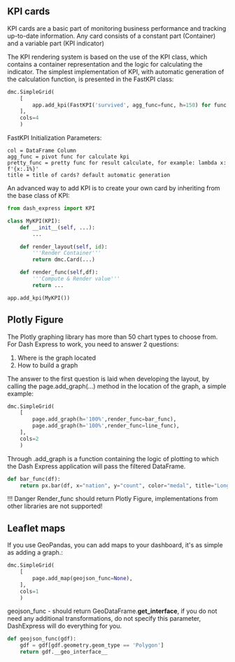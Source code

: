 
## KPI cards
KPI cards are a basic part of monitoring business performance and tracking up-to-date information. Any card consists of a constant part (Container) and a variable part (KPI indicator)

The KPI rendering system is based on the use of the KPI class, which contains a container representation and the logic for calculating the indicator. The simplest implementation of KPI, with automatic generation of the calculation function, is presented in the FastKPI class:


```python
dmc.SimpleGrid(
    [
        app.add_kpi(FastKPI('survived', agg_func=func, h=150) for func in [np.mean, np.sum, np.max, np.min]
    ],
    cols=4
    )
```
FastKPI Initialization Parameters:

```
col = DataFrame Column
agg_func = pivot func for calculate kpi
pretty_func = pretty func for result calculate, for example: lambda x: f'{x:.1%}'
title = title of cards? default automatic generation
```

An advanced way to add KPI is to create your own card by inheriting from the base class of KPI:

```python
from dash_express import KPI

class MyKPI(KPI):
    def __init__(self, ...):
        ...

    def render_layout(self, id):
        '''Render Container'''
        return dmc.Card(...)

    def render_func(self,df):
        '''Compute & Render value'''
        return ...

app.add_kpi(MyKPI())

```



## Plotly Figure
The Plotly graphing library has more than 50 chart types to choose from. For Dash Express to work, you need to answer 2 questions:

1. Where is the graph located
2. How to build a graph

The answer to the first question is laid when developing the layout, by calling the page.add_graph(...) method in the location of the graph, a simple example:

```python
dmc.SimpleGrid(
    [
        page.add_graph(h='100%',render_func=bar_func),
        page.add_graph(h='100%',render_func=line_func),
    ],
    cols=2
    )
```

Through .add_graph is a function containing the logic of plotting to which the Dash Express application will pass the filtered DataFrame.
```python
def bar_func(df):
    return px.bar(df, x="nation", y="count", color="medal", title="Long-Form Input")
```

!!! Danger
    Render_func should return Plotly Figure, implementations from other libraries are not supported!



## Leaflet maps

If you use GeoPandas, you can add maps to your dashboard, it's as simple as adding a graph.:

```python
dmc.SimpleGrid(
    [
        page.add_map(geojson_func=None),
    ],
    cols=1
    )
```

geojson_func - should return GeoDataFrame.__get_interface__, if you do not need any additional transformations, do not specify this parameter, DashExpress will do everything for you.

```python
def geojson_func(gdf):
    gdf = gdf[gdf.geometry.geom_type == 'Polygon']
    return gdf.__geo_interface__
```

